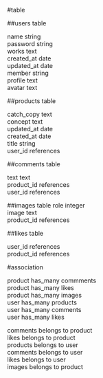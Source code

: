 #table

##users table

name                string  
password            string  
works               text  
created_at          date  
updated_at          date  
member              string  
profile             text  
avatar              text  

##products table

catch_copy          text  
concept             text  
updated_at          date  
created_at          date  
title               string  
user_id             references  

##comments table

text                text  
product_id          references  
user_id             references  

##images table
role                integer  
image               text  
product_id          references  


##likes table

user_id             references  
product_id          references  

#association

product has_many commments  
product has_many likes  
product has_many images  
user has_many products  
user has_many comments  
user has_many likes  

comments belongs to product  
likes belongs to product  
products belongs to user  
comments belongs to user  
likes belongs to user  
images belongs to product  

